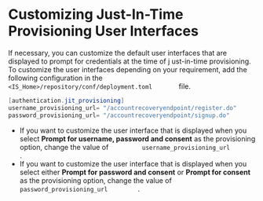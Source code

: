 # Customizing Just-In-Time Provisioning User Interfaces

If necessary, you can customize the default user interfaces that are
displayed to prompt for credentials at the time of j ust-in-time
provisioning. To customize the user interfaces depending on your
requirement, add the following configuration in the
`         <IS_Home>/repository/conf/deployment.toml        ` file.

``` java
[authentication.jit_provisioning]
username_provisioning_url= "/accountrecoveryendpoint/register.do"
password_provisioning_url= "/accountrecoveryendpoint/signup.do"
```

-   If you want to customize the user interface that is displayed when
    you select **Prompt for username, password and consent** as the
    provisioning option, change the value of
    `          username_provisioning_url         ` .
-   If you want to customize the user interface that is displayed when
    you select either **Prompt for password and consent** or **Prompt
    for consent** as the provisioning option, change the value of
    `          password_provisioning_url         ` .
